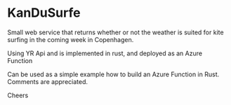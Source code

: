 # KanDuSurfe
Small web service that returns whether or not the weather is suited for kite surfing in the coming week in Copenhagen.

Using YR Api and is implemented in rust, and deployed as an Azure Function 

Can be used as a simple example how to build an Azure Function in Rust. Comments are appreciated.

Cheers
